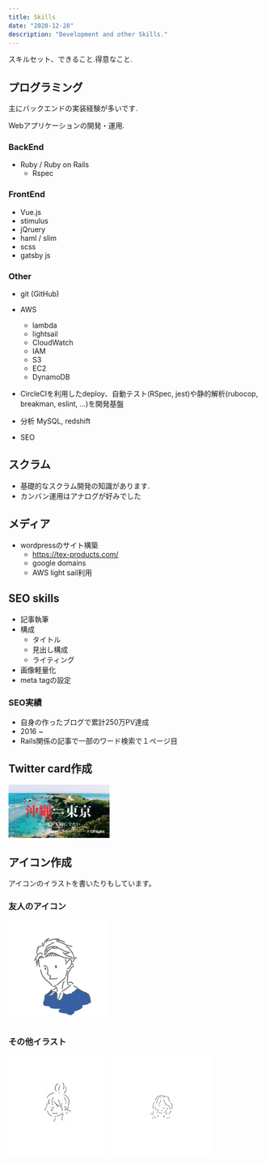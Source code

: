 ```yaml
---
title: Skills
date: "2020-12-28"
description: "Development and other Skills."
---
```


スキルセット、できること.得意なこと.

## プログラミング
主にバックエンドの実装経験が多いです.

Webアプリケーションの開発・運用.

### BackEnd
- Ruby / Ruby on Rails
  - Rspec

### FrontEnd
- Vue.js
- stimulus
- jQruery
- haml / slim
- scss
- gatsby js

### Other

- git (GitHub)

- AWS
  - lambda
  - lightsail
  - CloudWatch
  - IAM
  - S3
  - EC2
  - DynamoDB

- CircleCIを利用したdeploy、自動テスト(RSpec, jest)や静的解析(rubocop, breakman, eslint, ...)を開発基盤

- 分析 MySQL, redshift

- SEO

## スクラム
- 基礎的なスクラム開発の知識があります.
- カンバン運用はアナログが好みでした

## メディア
- wordpressのサイト構築
  - https://tex-products.com/
  - google domains
  - AWS light sail利用

## SEO skills
- 記事執筆
- 構成
  - タイトル
  - 見出し構成
  - ライティング
- 画像軽量化
- meta tagの設定



### SEO実績
- 自身の作ったブログで累計250万PV達成
- 2016 ~
- Rails関係の記事で一部のワード検索で１ページ目

## Twitter card作成
<img src="./card.png" width="200">

## アイコン作成
アイコンのイラストを書いたりもしています。

### 友人のアイコン
<img src="./w.png" width="200">

### その他イラスト
<img src="./girl.png" width="200">
<img src="./woman.png" width="200">

